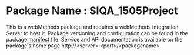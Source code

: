 # Package Name : SIQA_1505Project
This is a webMethods package and requires a webMethods Integration Server to host it. Package versioning and configuration can be found in the package [manifest](./SIQA_1505Project/manifest.v3) file. Service and API documentation is available on the package's home page http://&lt;server&gt;:&lt;port&gt;/&lt;packagename>.